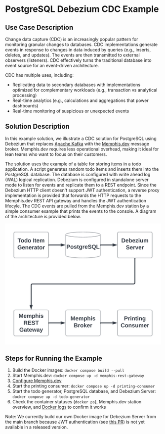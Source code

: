 # PostgreSQL Debezium CDC Example

## Use Case Description
Change data capture (CDC) is an increasingly popular pattern for monitoring
granular changes to databases. CDC implementations generate events in response
to changes in data induced by queries (e.g., inserts, deletes, and updates).
The events are then transmitted to external observers (listeners).  CDC effectively
turns the traditional database into event source for an event-driven architecture.

CDC has multiple uses, including:

* Replicating data to secondary databases with implementations optimized for complementary workloads (e.g., transaction vs analytical processing)
* Real-time analytics (e.g., calculations and aggregations that power dashboards)
* Real-time monitoring of suspicious or unexpected events

## Solution Description
In this example solution, we illustrate a CDC solution for PostgreSQL using Debezium that
replaces [Apache Kafka](https://kafka.apache.org/) with the [Memphis.dev](https://github.com/memphisdev/memphis)
message broker.  Memphis.dev requires less operational overhead, making it ideal for lean
teams who want to focus on their customers.

The solution uses the example of a table for storing items in a todo application.  A script
generates random todo items and inserts them into the PostgreSQL database.  The database is
configured with write ahead log (WAL) logical replication.  Debezium is configured in standalone
server mode to listen for events and replicate them to a REST endpoint.  Since the Debezium
HTTP client doesn't support JWT authentication, a reverse proxy implementation is provided that
forwards the HTTP requests to the Memphis.dev REST API gateway and handles the JWT authentication
lifecyle.  The CDC events are pulled from the Memphis.dev station by a simple consumer example
that prints the events to the console.  A diagram of the architecture is provided below.

![Solution architecture diagram](docs/solution_architecture.png)

## Steps for Running the Example

1. Build the Docker images:
   `docker compose build --pull`
1. Start Memphis.dev:
   `docker compose up -d memphis-rest-gateway`
1. [Configure Memphis.dev](setup_memphis.md)
1. Start the printing consumer:
   `docker compose up -d printing-consumer`
1. Start the todo generator, PostgreSQL database, and Debezium Server:
   `docker compose up -d todo-generator`
1. Check the container statuses (`docker ps`), Memphis.dev station overview, and [Docker logs](docs/inspect_logs.md) to confirm it works

Note: We currently build our own Docker image for Debezium Server from the main branch because JWT authentication (see [this PR](https://github.com/debezium/debezium-server/pull/20)) is not yet available in a released version.
